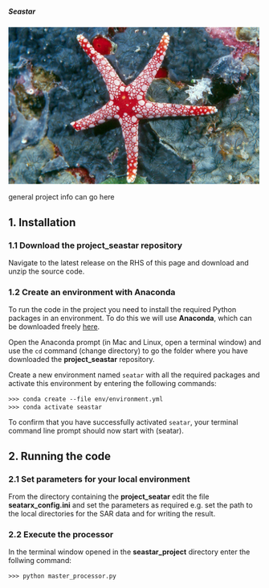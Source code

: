 ##### Seastar

<p align="left">
  <img src="/docs/images/seastar_img1.jpg" width="500">
</p>

general project info can go here


## 1. Installation

### 1.1 Download the **project_seastar** repository

Navigate to the latest release on the RHS of this page and download and unzip the source code.


### 1.2 Create an environment with Anaconda

To run the code in the project you need to install the required Python packages in an environment. To do this we will use **Anaconda**, which can be downloaded freely [here](https://www.anaconda.com/download/).

Open the Anaconda prompt (in Mac and Linux, open a terminal window) and use the `cd` command (change directory) to go the folder where you have downloaded the **project_seastar** repository.

Create a new environment named `seatar` with all the required packages and activate this environment by entering the following commands:

```
>>> conda create --file env/environment.yml
>>> conda activate seastar
```

To confirm that you have successfully activated `seatar`, your terminal command line prompt should now start with (seatar).


## 2. Running the code

### 2.1 Set parameters for your local environment

From the directory containing the **project_seatar** edit the file **seatarx_config.ini** and set the parameters as required e.g. set the path to the  local directories for the SAR data and for writing the result.

### 2.2 Execute the processor

In the terminal window opened in the **seastar_project** directory enter the follwing command:

```
>>> python master_processor.py
```

